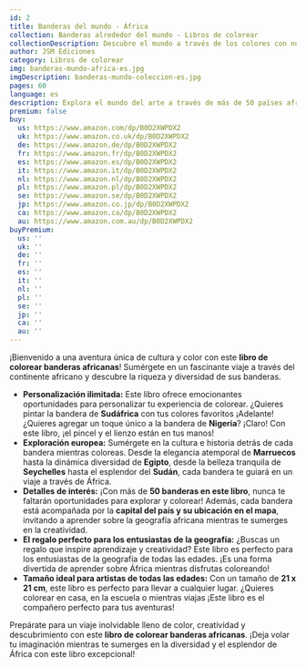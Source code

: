 ```yaml
---
id: 2
title: Banderas del mundo - África
collection: Banderas alrededor del mundo - Libros de colorear
collectionDescription: Descubre el mundo a través de los colores con nuestra colección "Banderas alrededor del mundo". Cada libro de colorear te sumerge en la diversidad de los continentes, ofreciéndote la oportunidad de personalizar y pintar las vibrantes banderas de cada país. Sumérgete en una experiencia creativa única mientras exploras la riqueza cultural y simbólica de las distintas naciones.
author: JSM Ediciones
category: Libros de colorear
img: banderas-mundo-africa-es.jpg
imgDescription: banderas-mundo-coleccion-es.jpg
pages: 60
language: es
description: Explora el mundo del arte a través de más de 50 países africanos.
premium: false
buy:
  us: https://www.amazon.com/dp/B0D2XWPDX2
  uk: https://www.amazon.co.uk/dp/B0D2XWPDX2
  de: https://www.amazon.de/dp/B0D2XWPDX2
  fr: https://www.amazon.fr/dp/B0D2XWPDX2
  es: https://www.amazon.es/dp/B0D2XWPDX2
  it: https://www.amazon.it/dp/B0D2XWPDX2
  nl: https://www.amazon.nl/dp/B0D2XWPDX2
  pl: https://www.amazon.pl/dp/B0D2XWPDX2
  se: https://www.amazon.se/dp/B0D2XWPDX2
  jp: https://www.amazon.co.jp/dp/B0D2XWPDX2
  ca: https://www.amazon.ca/dp/B0D2XWPDX2
  au: https://www.amazon.com.au/dp/B0D2XWPDX2
buyPremium:
  us: ''
  uk: ''
  de: ''
  fr: ''
  es: ''
  it: ''
  nl: ''
  pl: ''
  se: ''
  jp: ''
  ca: ''
  au: ''
---
```


¡Bienvenido a una aventura única de cultura y color con este **libro de colorear banderas africanas**! Sumérgete en un fascinante viaje a través del continente africano y descubre la riqueza y diversidad de sus banderas.

- **Personalización ilimitada:** Este libro ofrece emocionantes oportunidades para personalizar tu experiencia de colorear. ¿Quieres pintar la bandera de **Sudáfrica** con tus colores favoritos ¡Adelante! ¿Quieres agregar un toque único a la bandera de **Nigeria**? ¡Claro! Con este libro, ¡el pincel y el lienzo están en tus manos!
- **Exploración europea:** Sumérgete en la cultura e historia detrás de cada bandera mientras coloreas. Desde la elegancia atemporal de **Marruecos** hasta la dinámica diversidad de **Egipto**, desde la belleza tranquila de **Seychelles** hasta el esplendor del **Sudán**, cada bandera te guiará en un viaje a través de África.
- **Detalles de interés:** ¡Con más de **50 banderas en este libro**, nunca te faltarán oportunidades para explorar y colorear! Además, cada bandera está acompañada por la **capital del país y su ubicación en el mapa**, invitando a aprender sobre la geografía africana mientras te sumerges en la creatividad.
- **El regalo perfecto para los entusiastas de la geografía:** ¿Buscas un regalo que inspire aprendizaje y creatividad? Este libro es perfecto para los entusiastas de la geografía de todas las edades. ¡Es una forma divertida de aprender sobre África mientras disfrutas coloreando!
- **Tamaño ideal para artistas de todas las edades:** Con un tamaño de **21 x 21 cm**, este libro es perfecto para llevar a cualquier lugar. ¿Quieres colorear en casa, en la escuela o mientras viajas ¡Este libro es el compañero perfecto para tus aventuras!

Prepárate para un viaje inolvidable lleno de color, creatividad y descubrimiento con este **libro de colorear banderas africanas**. ¡Deja volar tu imaginación mientras te sumerges en la diversidad y el esplendor de África con este libro excepcional!
